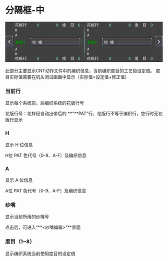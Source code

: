 # 分隔框-中

![](../.gitbook/assets/fen-ge-lan-zhong%20%282%29.png)

此部分主要显示CNT动作文件中的编织信息，当前编织度目的工艺段设定值。 度目实际值需要在机头测试画面中显示（实际值=设定值+修正值）

### 当前行

显示每个系统前、后编织系统的花版行号

花版行号：花样经自动出带后的 **“**PAT”行，花版行不等于编织行，空行时无花版行显示

### **H**

显示 H 位信息 

H位 PAT 色代号（0-9、A-F）及编织信息

### **A**

显示 A 位信息 

A位 PAT 色代号（0-9、A-F）及编织信息

### **纱嘴**

显示当前所用的纱嘴号 

点击后，可进入“**&lt;纱嘴编辑&gt;”**界面

### **度目（1~8）**

显示编织系统当前使用度目的设定值


